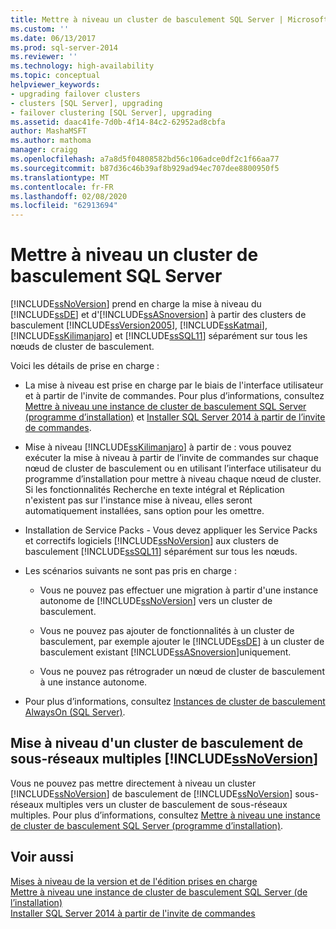 ```yaml
---
title: Mettre à niveau un cluster de basculement SQL Server | Microsoft Docs
ms.custom: ''
ms.date: 06/13/2017
ms.prod: sql-server-2014
ms.reviewer: ''
ms.technology: high-availability
ms.topic: conceptual
helpviewer_keywords:
- upgrading failover clusters
- clusters [SQL Server], upgrading
- failover clustering [SQL Server], upgrading
ms.assetid: daac41fe-7d0b-4f14-84c2-62952ad8cbfa
author: MashaMSFT
ms.author: mathoma
manager: craigg
ms.openlocfilehash: a7a8d5f04808582bd56c106adce0df2c1f66aa77
ms.sourcegitcommit: b87d36c46b39af8b929ad94ec707dee8800950f5
ms.translationtype: MT
ms.contentlocale: fr-FR
ms.lasthandoff: 02/08/2020
ms.locfileid: "62913694"
---
```

# <a name="upgrade-a-sql-server-failover-cluster"></a>Mettre à niveau un cluster de basculement SQL Server
  
  [!INCLUDE[ssNoVersion](../../../includes/ssnoversion-md.md)] prend en charge la mise à niveau du [!INCLUDE[ssDE](../../../includes/ssde-md.md)] et d'[!INCLUDE[ssASnoversion](../../../includes/ssasnoversion-md.md)] à partir des clusters de basculement [!INCLUDE[ssVersion2005](../../../includes/ssversion2005-md.md)], [!INCLUDE[ssKatmai](../../../includes/sskatmai-md.md)], [!INCLUDE[ssKilimanjaro](../../../includes/sskilimanjaro-md.md)] et [!INCLUDE[ssSQL11](../../../includes/sssql11-md.md)] séparément sur tous les nœuds de cluster de basculement.  
  
 Voici les détails de prise en charge :  
  
-   La mise à niveau est prise en charge par le biais de l'interface utilisateur et à partir de l'invite de commandes. Pour plus d’informations, consultez [Mettre à niveau une instance de cluster de basculement SQL Server &#40;programme d’installation&#41;](upgrade-a-sql-server-failover-cluster-instance-setup.md) et [Installer SQL Server 2014 à partir de l’invite de commandes](../../../database-engine/install-windows/install-sql-server-from-the-command-prompt.md).  
  
-   Mise à niveau [!INCLUDE[ssKilimanjaro](../../../includes/sskilimanjaro-md.md)] à partir de : vous pouvez exécuter la mise à niveau à partir de l’invite de commandes sur chaque nœud de cluster de basculement ou en utilisant l’interface utilisateur du programme d’installation pour mettre à niveau chaque nœud de cluster. Si les fonctionnalités Recherche en texte intégral et Réplication n'existent pas sur l'instance mise à niveau, elles seront automatiquement installées, sans option pour les omettre.  
  
-   Installation de Service Packs - Vous devez appliquer les Service Packs et correctifs logiciels [!INCLUDE[ssNoVersion](../../../includes/ssnoversion-md.md)] aux clusters de basculement [!INCLUDE[ssSQL11](../../../includes/sssql11-md.md)] séparément sur tous les nœuds.  
  
-   Les scénarios suivants ne sont pas pris en charge :  
  
    -   Vous ne pouvez pas effectuer une migration à partir d'une instance autonome de [!INCLUDE[ssNoVersion](../../../includes/ssnoversion-md.md)] vers un cluster de basculement.  
  
    -   Vous ne pouvez pas ajouter de fonctionnalités à un cluster de basculement, par exemple ajouter le [!INCLUDE[ssDE](../../../includes/ssde-md.md)] à un cluster de basculement existant [!INCLUDE[ssASnoversion](../../../includes/ssasnoversion-md.md)]uniquement.  
  
    -   Vous ne pouvez pas rétrograder un nœud de cluster de basculement à une instance autonome.  
  
-   Pour plus d’informations, consultez [Instances de cluster de basculement AlwaysOn (SQL Server)](always-on-failover-cluster-instances-sql-server.md).  
  
## <a name="upgrading-a-includessnoversionincludesssnoversion-mdmd-multi-subnet-failover-cluster"></a>Mise à niveau d'un cluster de basculement de sous-réseaux multiples [!INCLUDE[ssNoVersion](../../../includes/ssnoversion-md.md)]  
 Vous ne pouvez pas mettre directement à niveau un cluster [!INCLUDE[ssNoVersion](../../../includes/ssnoversion-md.md)] de basculement de [!INCLUDE[ssNoVersion](../../../includes/ssnoversion-md.md)] sous-réseaux multiples vers un cluster de basculement de sous-réseaux multiples. Pour plus d’informations, consultez [Mettre à niveau une instance de cluster de basculement SQL Server &#40;programme d’installation&#41;](upgrade-a-sql-server-failover-cluster-instance-setup.md).  
  
## <a name="see-also"></a>Voir aussi  
 [Mises à niveau de la version et de l'édition prises en charge](../../../database-engine/install-windows/supported-version-and-edition-upgrades.md)   
 [Mettre à niveau une instance de cluster de basculement SQL Server &#40;de l’installation&#41;](upgrade-a-sql-server-failover-cluster-instance-setup.md)   
 [Installer SQL Server 2014 à partir de l'invite de commandes](../../../database-engine/install-windows/install-sql-server-from-the-command-prompt.md)  
  
  
